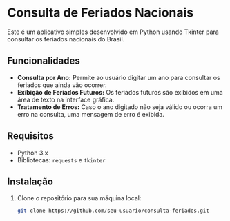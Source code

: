 # Consulta de Feriados Nacionais

Este é um aplicativo simples desenvolvido em Python usando Tkinter para consultar os feriados nacionais do Brasil.

## Funcionalidades

- **Consulta por Ano:** Permite ao usuário digitar um ano para consultar os feriados que ainda vão ocorrer.
- **Exibição de Feriados Futuros:** Os feriados futuros são exibidos em uma área de texto na interface gráfica.
- **Tratamento de Erros:** Caso o ano digitado não seja válido ou ocorra um erro na consulta, uma mensagem de erro é exibida.

## Requisitos

- Python 3.x
- Bibliotecas: `requests` e `tkinter`

## Instalação

1. Clone o repositório para sua máquina local:

   ```bash
   git clone https://github.com/seu-usuario/consulta-feriados.git
